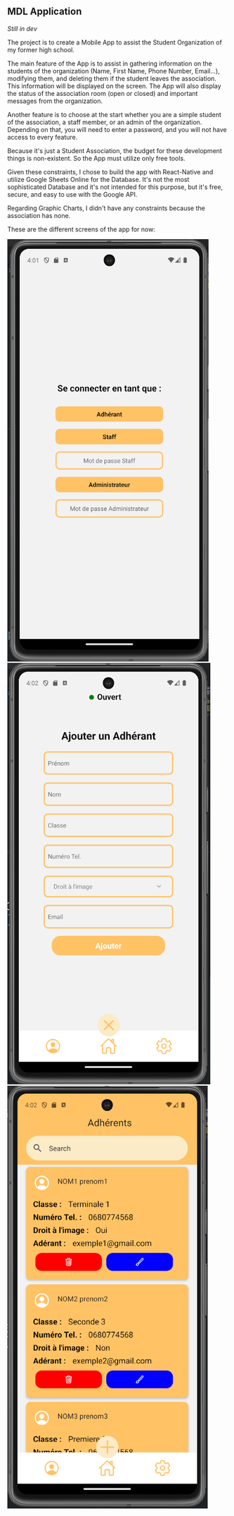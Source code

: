 
## MDL Application

*Still in dev*

The project is to create a Mobile App to assist the Student Organization of my former high school.

The main feature of the App is to assist in gathering information on the students of the organization (Name, First Name, Phone Number, Email...), modifying them, and deleting them if the student leaves the association. This information will be displayed on the screen. The App will also display the status of the association room (open or closed) and important messages from the organization.

Another feature is to choose at the start whether you are a simple student of the association, a staff member, or an admin of the organization. Depending on that, you will need to enter a password, and you will not have access to every feature.

Because it's just a Student Association, the budget for these development things is non-existent. So the App must utilize only free tools.

Given these constraints, I chose to build the app with React-Native and utilize Google Sheets Online for the Database. It's not the most sophisticated Database and it's not intended for this purpose, but it's free, secure, and easy to use with the Google API.

Regarding Graphic Charts, I didn't have any constraints because the association has none.

These are the different screens of the app for now:

![alt text](https://github.com/Ket-tei/MDLapp/blob/master/ressourcesReadMe/screen1.png)
![alt text](https://github.com/Ket-tei/MDLapp/blob/master/ressourcesReadMe/screen2.png)
![alt text](https://github.com/Ket-tei/MDLapp/blob/master/ressourcesReadMe/screen3.png)
